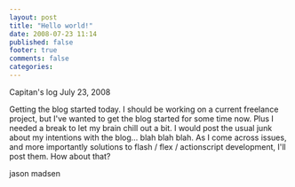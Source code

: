 ```yaml
---
layout: post
title: "Hello world!"
date: 2008-07-23 11:14
published: false
footer: true
comments: false
categories: 
---
```


Capitan's log July 23, 2008

Getting the blog started today.  I should be working on a current freelance project, but I've wanted to get the blog started for some time now.  Plus I needed a break to let my brain chill out a bit.  I would post the usual junk about my intentions with the blog... blah blah blah.  As I come across issues, and more importantly solutions to flash / flex / actionscript development, I'll post them.  How about that?

jason madsen
